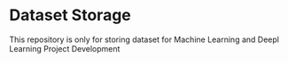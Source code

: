 # Dataset Storage
This repository is only for storing dataset for Machine Learning and Deepl Learning Project Development
